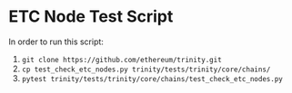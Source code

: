 # ETC Node Test Script

In order to run this script:
1. `git clone https://github.com/ethereum/trinity.git`
2. `cp test_check_etc_nodes.py trinity/tests/trinity/core/chains/`
3. `pytest trinity/tests/trinity/core/chains/test_check_etc_nodes.py`
